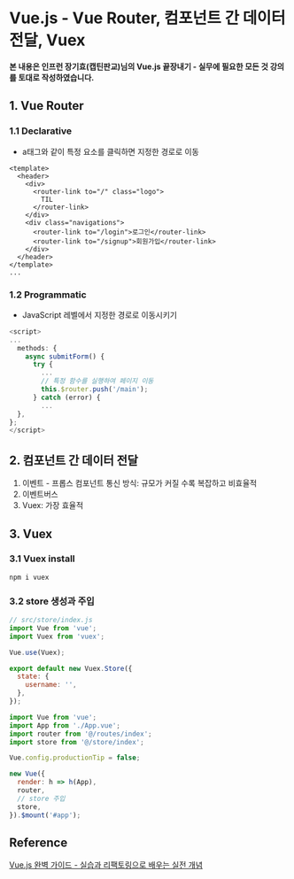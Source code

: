 # Vue.js - Vue Router, 컴포넌트 간 데이터 전달, Vuex

**본 내용은 인프런 장기효(캡틴판교)님의 Vue.js 끝장내기 - 실무에 필요한 모든 것 강의를 토대로 작성하였습니다.**



## 1. Vue Router

### 1.1 Declarative

* a태그와 같이 특정 요소를 클릭하면 지정한 경로로 이동

```Vue
<template>
  <header>
    <div>
      <router-link to="/" class="logo">
        TIL
      </router-link>
    </div>
    <div class="navigations">
      <router-link to="/login">로그인</router-link>
      <router-link to="/signup">회원가입</router-link>
    </div>
  </header>
</template>
...
```



### 1.2 Programmatic

* JavaScript 레벨에서 지정한 경로로 이동시키기

```JavaScript
<script>
...
  methods: {
    async submitForm() {
      try {
        ...
        // 특정 함수를 실행하여 페이지 이동
        this.$router.push('/main');
      } catch (error) {
        ...
  },
};
</script>
```



## 2. 컴포넌트 간 데이터 전달

1. 이벤트 - 프롭스 컴포넌트 통신 방식: 규모가 커질 수록 복잡하고 비효율적
2. 이벤트버스
3. Vuex: 가장 효율적



## 3. Vuex

### 3.1 Vuex install

```shell
npm i vuex
```



### 3.2 store 생성과 주입

```JavaScript
// src/store/index.js
import Vue from 'vue';
import Vuex from 'vuex';

Vue.use(Vuex);

export default new Vuex.Store({
  state: {
    username: '',
  },
});

```

```JavaScript
import Vue from 'vue';
import App from './App.vue';
import router from '@/routes/index';
import store from '@/store/index';

Vue.config.productionTip = false;

new Vue({
  render: h => h(App),
  router,
  // store 주입
  store,
}).$mount('#app');

```





## Reference

[Vue.js 완벽 가이드 - 실습과 리팩토링으로 배우는 실전 개념](https://www.inflearn.com/course/vue-js-%EB%81%9D%EB%82%B4%EA%B8%B0-%EC%BA%A1%ED%8B%B4%ED%8C%90%EA%B5%90/dashboard)

